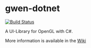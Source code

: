 # gwen-dotnet

[![Build Status](http://jenkins.baseplex.de/buildStatus/icon?job=open.gwen-dotnet&.png)](http://jenkins.baseplex.de/job/open.gwen-dotnet)

A UI-Library for OpenGL with C#.

More information is available in the [Wiki](https://github.com/PowerOfCode/gwen-dotnet/wiki/ProjectHome)
